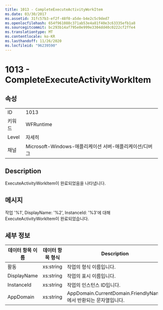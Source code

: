 ```yaml
---
title: 1013 - CompleteExecuteActivityWorkItem
ms.date: 03/30/2017
ms.assetid: 31fc57b3-ef2f-48f0-a5de-b4e2c5c9ded7
ms.openlocfilehash: 654f961088c371ab53e4a81f40e3c63335efb1a8
ms.sourcegitcommit: bc293b14af795e0e999e3304dd40c0222cf2ffe4
ms.translationtype: MT
ms.contentlocale: ko-KR
ms.lasthandoff: 11/26/2020
ms.locfileid: "96239590"
---
```

# <a name="1013---completeexecuteactivityworkitem"></a>1013 - CompleteExecuteActivityWorkItem

## <a name="properties"></a>속성  
  
|||  
|-|-|  
|ID|1013|  
|키워드|WFRuntime|  
|Level|자세히|  
|채널|Microsoft-Windows-애플리케이션 서버-애플리케이션/디버그|  
  
## <a name="description"></a>Description  

 ExecuteActivityWorkItem이 완료되었음을 나타냅니다.  
  
## <a name="message"></a>메시지  

 작업 '%1', DisplayName: '%2', InstanceId: '%3'에 대해 ExecuteActivityWorkItem이 완료되었습니다.  
  
## <a name="details"></a>세부 정보  
  
|데이터 항목 이름|데이터 항목 형식|Description|  
|--------------------|--------------------|-----------------|  
|활동|xs:string|작업의 형식 이름입니다.|  
|DisplayName|xs:string|작업의 표시 이름입니다.|  
|InstanceId|xs:string|작업의 인스턴스 ID입니다.|  
|AppDomain|xs:string|AppDomain.CurrentDomain.FriendlyName에서 반환되는 문자열입니다.|
